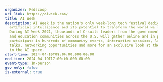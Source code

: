 ```yaml
---
organizer: Fedscoop
url-link: https://aiweek.com/
title: AI Week
description: AI Week is the nation's only week-long tech festival dedicated to
  artificial intelligence and its potential to transform the world we live in.
  During AI Week 2024, thousands of C-suite leaders from the government, tech
  and education communities across the U.S. will gather online and in person to
  participate in hundreds of community events, interactive sessions, lightning
  talks, networking opportunities and more for an exclusive look at the latest
  in the AI space.
start-time: 2024-04-19T08:00:00.000-00:00
end-time: 2024-04-19T17:00:00.000-00:00
event-type: In-person
gov-only: false
is-external: true
---
```

